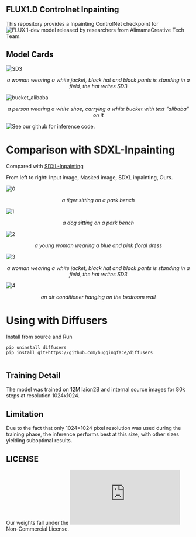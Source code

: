
## FLUX1.D Controlnet Inpainting

This repository provides a Inpainting ControlNet checkpoint for ![FLUX.1-dev](https://huggingface.co/black-forest-labs/FLUX.1-dev) model released by researchers from AlimamaCreative Tech Team.

## Model Cards

![SD3](images/sd3_compressed.png)

<center><i>a woman wearing a white jacket, black hat and black pants is standing in a field, the hat writes SD3</i></center>

![bucket_alibaba](images/bucket_ali_compressed.png )

<center><i>a person wearing a white shoe, carrying a white bucket with text "alibaba" on it</i></center>

![See our github]() for inference code.


# Comparison with SDXL-Inpainting

Compared with [SDXL-Inpainting](https://huggingface.co/diffusers/stable-diffusion-xl-1.0-inpainting-0.1)

From left to right: Input image, Masked image, SDXL inpainting, Ours.

![0](images/0_compressed.png)
<center><i>a tiger sitting on a park bench</i></center>

![1](images/0r_compressed.png)
<center><i>a dog sitting on a park bench</i></center>

![2](images/1_compressed.png)
<center><i>a young woman wearing a blue and pink floral dress</i></center>

![3](images/3_compressed.png)
<center><i>a woman wearing a white jacket, black hat and black pants is standing in a field, the hat writes SD3</i></center>

![4](images/5_compressed.png)
<center><i>an air conditioner hanging on the bedroom wall</i></center>

# Using with Diffusers

Install from source and Run

``` Shell
pip uninstall diffusers
pip install git+https://github.com/huggingface/diffusers
```

``` python

```


## Training Detail

The model was trained on 12M laion2B and internal source images for 80k steps at resolution 1024x1024. 

## Limitation
Due to the fact that only 1024*1024 pixel resolution was used during the training phase, the inference performs best at this size, with other sizes yielding suboptimal results.

## LICENSE
Our weights fall under the ![FLUX.1 [dev]](https://huggingface.co/black-forest-labs/FLUX.1-dev/blob/main/LICENSE.md) Non-Commercial License.